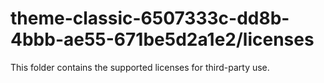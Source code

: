 # theme-classic-6507333c-dd8b-4bbb-ae55-671be5d2a1e2/licenses

This folder contains the supported licenses for third-party use.
